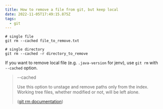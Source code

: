 ```yaml
---
title: How to remove a file from git, but keep local
date: 2022-11-05T17:49:15.875Z
tags:
  - git
---
```

```shell
# single file
git rm --cached file_to_remove.txt

# single directory
git rm --cached -r directory_to_remove
```

I﻿f you want to remove  local file (e.g. `.java-version` for jenv), use `git rm` with `--cached` option.

> \--cached
>
> Use this option to unstage and remove paths only from the index. Working tree files, whether modified or not, will be left alone.
>
> ([git rm documentation](https://git-scm.com/docs/git-rm))
